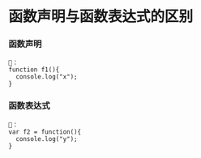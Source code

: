 # 函数声明与函数表达式的区别
### 函数声明
```
🌰：
function f1(){
  console.log("x");
}
```
### 函数表达式
```
🌰：
var f2 = function(){
  console.log("y");
}
```
